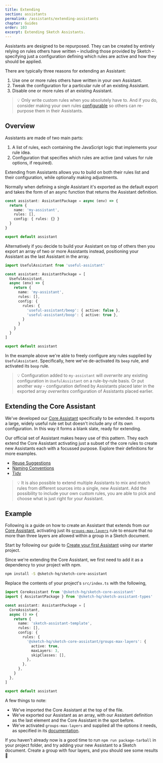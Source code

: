 ```yaml
---
title: Extending
section: assistants
permalink: /assistants/extending-assistants
chapter: Guides
order: 103
excerpt: Extending Sketch Assistants.
---
```


Assistants are designed to be repurposed. They can be created by entirely relying on rules others have written – including those provided by Sketch – specifying just a configuration defining which rules are active and how they should be applied.

There are typically three reasons for extending an Assistant:

1. Use one or more rules others have written in your own Assistant.
2. Tweak the configuration for a particular rule of an existing Assistant.
3. Disable one or more rules of an existing Assistant.

> 💡 Only write custom rules when you absolutely have to. And if you do, consider making your own rules [configurable](/assistants/writing-a-rule#making-a-configurable-rule) so others can re-purpose them in their Assistants.

## Overview

Assistants are made of two main parts:

1. A list of rules, each containing the JavaScript logic that implements your rule idea.
2. Configuration that specifies which rules are active (and values for rule options, if required).

Extending from Assistants allows you to build on both their rules list and their configuration, while optionally making adjustments.

Normally when defining a single Assistant it's exported as the default export and takes the form of an async function that returns the Assistant definition.

```typescript
const assistant: AssistantPackage = async (env) => {
  return {
    name: 'my-assistant',
    rules: [],
    config: { rules: {} }
  }
}

export default assistant
```

Alternatively if you decide to build your Assistant on top of others then you export an array of two or more Assistants instead, positioning your Assistant as the last Assistant in the array.

```typescript
import UsefulAssistant from 'useful-assistant'

const assistant: AssistantPackage = [
  UsefulAssistant,
  async (env) => {
    return {
      name: 'my-assistant',
      rules: [],
      config: {
        rules: {
          'useful-assistant/beep': { active: false },
          'useful-assistant/boop': { active: true },
        }
      }
    }
  }
]

export default assistant
```

In the example above we're able to freely configure any rules supplied by `UsefulAssistant`. Specifically, here we've de-activated its `beep` rule, and activated its `boop` rule.

> 💡 Configuration added to `my-assistant` will _overwrite_ any existing configuration in `UsefulAssistant` on a rule-by-rule basis. Or put another way - configuration defined by Assistants placed later in the exported array _overwrites_ configuration of Assistants placed earlier.

## Extending the Core Assistant

We've developed our [Core Assistant](https://github.com/sketch-hq/sketch-assistants/tree/main/assistants/core) specifically to be extended. It exports a large, widely useful rule set but doesn't include any of its own configuration. In this way it forms a blank slate, ready for extending.

Our official set of Assistant makes heavy use of this pattern. They each extend the Core Assistant activating just a subset of the core rules to create new Assistants each with a focussed purpose. Explore their definitions for more examples.

- [Reuse Suggestions](https://github.com/sketch-hq/sketch-assistants/tree/main/assistants/reuse-suggestions)
- [Naming Conventions](https://github.com/sketch-hq/sketch-assistants/tree/main/assistants/naming-conventions)
- [Tidy](https://github.com/sketch-hq/sketch-assistants/tree/main/assistants/tidy)

> 💡 It is also possible to extend multiple Assistants to mix and match rules from different sources into a single, new Assistant. Add the possibility to include your own custom rules, you are able to pick and choose what is just right for your Assistant.

## Example

Following is a guide on how to create an Assistant that extends from our [Core Assistant](https://github.com/sketch-hq/sketch-assistants/tree/main/assistants/core), activating just its [`groups-max-layers`](https://github.com/sketch-hq/sketch-assistants/tree/main/assistants/core/src/rules/groups-max-layers) rule to ensure that no more than three layers are allowed within a group in a Sketch document.

Start by following our guide to [Create your first Assistant](/assistants/getting-started#create-your-first-assistant) using our starter project.

Since we're extending the Core Assistant, we first need to add it as a dependency to your project with npm.

```sh
npm install -S @sketch-hq/sketch-core-assistant
```

Replace the contents of your project's `src/index.ts` with the following,

```typescript
import CoreAssistant from '@sketch-hq/sketch-core-assistant'
import { AssistantPackage } from '@sketch-hq/sketch-assistant-types'

const assistant: AssistantPackage = [
  CoreAssistant,
  async () => {
    return {
      name: 'sketch-assistant-template',
      rules: [],
      config: {
        rules: {
          '@sketch-hq/sketch-core-assistant/groups-max-layers': {
            active: true,
            maxLayers: 3,
            skipClasses: [],
          },
        },
      },
    }
  },
]

export default assistant
```

A few things to note:

- We've imported the Core Assistant at the top of the file.
- We've exported our Assistant as an array, with our Assistant definition as the last element and the Core Assistant in the spot before.
- We've activated `groups-max-layers` and supplied all the options it needs, as specified in its [documentation](https://github.com/sketch-hq/sketch-assistants/tree/main/assistants/core/src/rules/groups-max-layers).

If you haven't already now is a good time to run `npm run package-tarball` in your project folder, and try adding your new Assistant to a Sketch document. Create a group with four layers, and you should see some results 🎉
